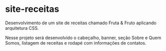 # site-receitas

<imggit src="./assets/img/logo.jpg" alt="Fruta e Fruto"/>

Desenvolvimento de um site de receitas chamado Fruta &amp; Fruto aplicando arquitetura CSS.

Nesse projeto será desenvolvido o cabeçalho, banner, seção Sobre e Quem Somos, listagem de receitas e rodapé com informações de contatos.
